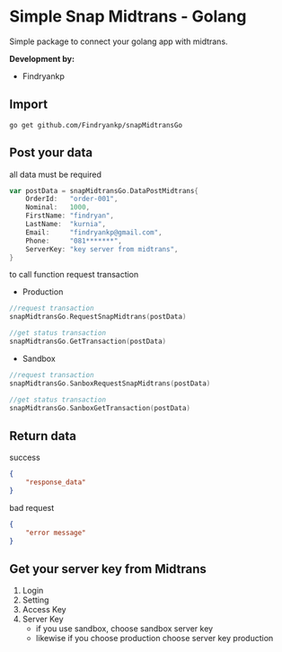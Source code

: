 # Simple Snap Midtrans - Golang
Simple package to connect your golang app with midtrans.

**Development by:** 
- Findryankp

## Import
```shell
go get github.com/Findryankp/snapMidtransGo
```

## Post your data
all data must be required

```go
var postData = snapMidtransGo.DataPostMidtrans{
    OrderId:   "order-001",
    Nominal:   1000,
    FirstName: "findryan",
    LastName:  "kurnia",
    Email:     "findryankp@gmail.com",
    Phone:     "081*******",
    ServerKey: "key server from midtrans",
}
```

to call function request transaction
- Production
```go
//request transaction
snapMidtransGo.RequestSnapMidtrans(postData)

//get status transaction
snapMidtransGo.GetTransaction(postData)
```

- Sandbox
```go
//request transaction
snapMidtransGo.SanboxRequestSnapMidtrans(postData)

//get status transaction
snapMidtransGo.SanboxGetTransaction(postData)
```


## Return data
success
```json
{
    "response_data"
}
```
bad request
```json
{
    "error message"
}
```
## Get your server key from Midtrans
1. Login
2. Setting
3. Access Key
4. Server Key
   - if you use sandbox, choose sandbox server key
   - likewise if you choose production choose server key production

